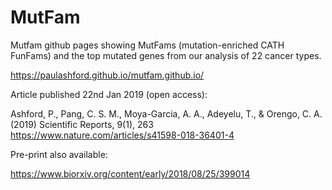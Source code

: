 # MutFam
Mutfam github pages showing MutFams (mutation-enriched CATH FunFams) and the top mutated genes from our analysis of 22 cancer types.

https://paulashford.github.io/mutfam.github.io/


Article published 22nd Jan 2019 (open access):

Ashford, P., Pang, C. S. M., Moya-Garcia, A. A., Adeyelu, T., & Orengo, C. A. (2019) Scientific Reports, 9(1), 263
https://www.nature.com/articles/s41598-018-36401-4


Pre-print also available:

https://www.biorxiv.org/content/early/2018/08/25/399014

